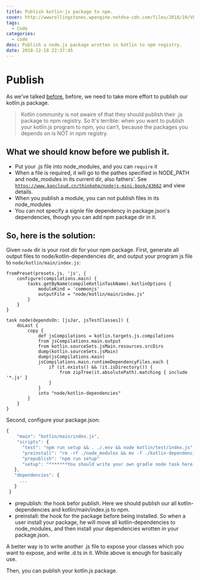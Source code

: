 ```yaml
---
title: Publish kotlin-js package to npm.
cover: http://wwwrollingstones.wpengine.netdna-cdn.com/files/2018/10/VL1-940x484.jpg
tags:
  - Code
categories:
  - code
desc: Publish a node.js package wrotten in kotlin to npm registry.
date: 2018-12-18 22:37:45
---
```


# Publish
As we've talked [before](https://therollingstones.cn/2018/12/18/code/kotlin/KotlinMultiPlatformSetup),  before, we need to take more effort to publish our kotlin.js package.

> Kotlin community is not awaire of that they should publish their .js package to npm registry. So It's terrible: when you want to publish your kotlin.js program to npm, you can't, because the packages you depends on is NOT in npm registry.

## What we should know before we publish it.

- Put your .js file into node_modules, and you can `require` it
- When a file is required, it will go to the pathes specified in NODE_PATH and node_modules in its current dir, also fathers'. See [`https://www.kancloud.cn/thinkphp/nodejs-mini-book/43662`](https://www.kancloud.cn/thinkphp/nodejs-mini-book/43662) and view details.
- When you publish a module, you can not publish files in its node_modules
- You can not specify a signle file dependency in package.json's dependencies, though you can add npm package dir in it.


## So, here is the solution:
Given `node` dir is your root dir for your npm package.
First, generate all output files to node/kotlin-dependencies dir, and output your program js file to `node/kotlin/main/index.js`:
```grovvy
fromPreset(presets.js, 'js', {
    configure(compilations.main) {
        tasks.getByName(compileKotlinTaskName).kotlinOptions {
            moduleKind = 'commonjs'
            outputFile = "node/kotlin/main/index.js"
        }
    }
}

task node(dependsOn: [jsJar, jsTestClasses]) {
    doLast {
        copy {
            def jsCompilations = kotlin.targets.js.compilations
            from jsCompilations.main.output
            from kotlin.sourceSets.jsMain.resources.srcDirs
            dump(kotlin.sourceSets.jsMain)
            dump(jsCompilations.main)
            jsCompilations.main.runtimeDependencyFiles.each {
                if (it.exists() && !it.isDirectory()) {
                    from zipTree(it.absolutePath).matching { include '*.js' }
                }
            }
            into "node/kotlin-dependencies"
        }
    }
}
```
Second,  configure your package.json:
```js
{
    "main": "kotlin/main/index.js",
    "scripts": {
      "test": "npm run setup && . ./.env && node kotlin/test/index.js",
      "preinstall": "rm -rf ./node_modules && mv -f ./kotlin-dependencies ./node_modules",
      "prepublish": "npm run setup"
      "setup": "*******You should write your own gradle node task here, a example is: cd .. && gradle node && cd node",
   },
   "dependencies": {
     ...
   }
 }
```
- prepublish: the hook befor publish. Here we should publish our all kotlin-dependencies and kotlin/main/index.js to npm.
- preinstall: the hook for the package before being installed. So when a user install your package, he will move all kotlin-dependencies to node_modules, and then install your dependencies wrotten in your package.json.

A better way is to write another .js file to expose your classes which you want to expose, and write .d.ts in it. While above is enough for basically use.

Then, you can publish your kotlin.js package.